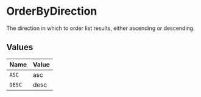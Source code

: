 # OrderByDirection

The direction in which to order list results, either ascending or descending.


## Values

| Name   | Value  |
| ------ | ------ |
| `ASC`  | asc    |
| `DESC` | desc   |